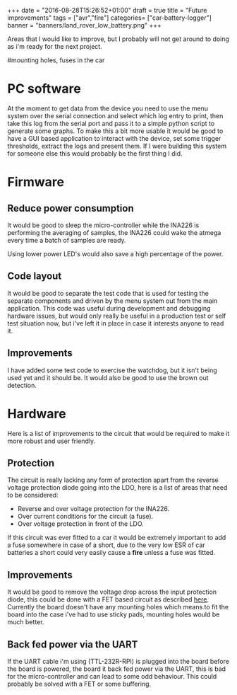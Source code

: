 +++
date = "2016-08-28T15:26:52+01:00"
draft = true
title = "Future improvements"
tags = ["avr","fire"]
categories= ["car-battery-logger"]
banner = "banners/land_rover_low_battery.png"
+++

Areas that I would like to improve, but I probably will not get around to doing as i'm ready for the next project.
<!--more-->
#mounting holes, fuses in the car

# PC software
At the moment to get data from the device you need to use the menu system over the serial connection and select which log entry to print, then take this log from the serial port and pass it to a simple python script to generate some graphs. To make this a bit more usable it would be good to have a GUI based application to interact with the device, set some trigger thresholds, extract the logs and present them. If I were building this system for someone else this would probably be the first thing I did.

# Firmware
## Reduce power consumption
It would be good to sleep the micro-controller while the INA226 is performing the averaging of samples, the INA226 could wake the atmega every time a batch of samples are ready.

Using lower power LED's would also save a high percentage of the power.

## Code layout
It would be good to separate the test code that is used for testing the separate components and driven by the menu system out from the main application. This code was useful during development and debugging hardware issues, but would only really be useful in a production test or self test situation now, but i've left it in place in case it interests anyone to read it.

## Improvements
I have added some test code to exercise the watchdog, but it isn't being used yet and it should be. It would also be good to use the brown out detection.

# Hardware
Here is a list of improvements to the circuit that would be required to make it more robust and user friendly.
## Protection
The circuit is really lacking any form of protection apart from the reverse voltage protection diode going into the LDO, here is a list of areas that need to be considered:

- Reverse and over voltage protection for the INA226.
- Over current conditions for the circuit (a fuse).
- Over voltage protection in front of the LDO.

If this circuit was ever fitted to a car it would be extremely important to add a fuse somewhere in case of a short, due to the very low ESR of car batteries a short could very easily cause a **fire** unless a fuse was fitted.

## Improvements
It would be good to remove the voltage drop across the input protection diode, this could be done with a FET based circuit as described [here](http://www.wa0itp.com/revpro.html). Currently the board doesn't have any mounting holes which means to fit the board into the case i've had to use sticky pads, mounting holes would be much better.

## Back fed power via the UART
If the UART cable i'm using (TTL-232R-RPI) is plugged into the board before the board is powered, the board it back fed power via the UART, this is bad for the micro-controller and can lead to some odd behaviour. This could probably be solved with a FET or some buffering.




